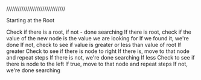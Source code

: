 ///////////////////////////////

Starting at the Root

Check if there is a root, if not - done searching
If there is root, check if the value of the new node is the value we are looking for
If we found it, we're done
If not, check to see if value is greater or less than value of root
If greater
    Check to see if there is node to right
        If there is, move to that node and repeat steps
        If there is not, we're done searching
    If less
        Check to see if there is node to the left
            If true, move to that node and repeat steps
            If not, we're done searching
            
